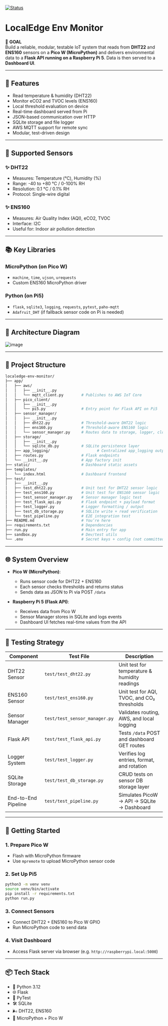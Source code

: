 [![Status](https://img.shields.io/badge/status-in_progress-yellow)]()

# LocalEdge Env Monitor

📅 **GOAL**  
Build a reliable, modular, testable IoT system that reads from **DHT22** and **ENS160** sensors on a **Pico W (MicroPython)** and delivers environmental data to a **Flask API running on a Raspberry Pi 5**. Data is then served to a **Dashboard UI**.

---

## 🔹 Features

- Read temperature & humidity (DHT22)
- Monitor eCO2 and TVOC levels (ENS160)
- Local threshold evaluation on device
- Real-time dashboard served from Pi
- JSON-based communication over HTTP
- SQLite storage and file logger
- AWS MQTT support for remote sync
- Modular, test-driven design


---

## 🩵 Supported Sensors

### ✨ DHT22
- Measures: Temperature (°C), Humidity (%)
- Range: -40 to +80 °C / 0-100% RH
- Resolution: 0.1 °C / 0.1% RH
- Protocol: Single-wire digital

### ✨ ENS160
- Measures: Air Quality Index (AQI), eCO2, TVOC
- Interface: I2C
- Useful for: Indoor air pollution detection

---

## 📚 Key Libraries

### MicroPython (on Pico W)
- `machine`, `time`, `ujson`, `urequests`
- Custom ENS160 MicroPython driver

### Python (on Pi5)
- `flask`, `sqlite3`, `logging`, `requests`, `pytest`, `paho-mqtt`
- `Adafruit_DHT` (if fallback sensor code on Pi is needed)

---

## 🎨 Architecture Diagram

![image](https://github.com/user-attachments/assets/95a894ba-115a-412a-a9ff-460b289d6355)

---

## 🧱 Project Structure

```bash
localedge-env-monitor/
├── app/
│   ├── aws/
│   │   ├── __init__.py
│   │   └── mqtt_client.py        # Publishes to AWS IoT Core
│   ├── pico_client/
│   │   ├── __init__.py
│   │   └── pi5.py                # Entry point for Flask API on Pi5
│   ├── sensor_manager/
│   │   ├── __init__.py
│   │   ├── dht22.py              # Threshold-aware DHT22 logic
│   │   ├── ens160.py             # Threshold-aware ENS160 logic
│   │   └── sensor_manager.py     # Routes data to storage, logger, cloud
│   ├── storage/
│   │   ├── __init__.py
│   │   └── sqlite_db.py          # SQLite persistence layer
│   ├── app_logging/                     # Centralized app_logging output
│   ├── routes.py                 # Flask endpoints
│   └── __init__.py               # App factory init
├── static/                       # Dashboard static assets
├── templates/
│   └── index.html                # Dashboard frontend
├── test/
│   ├── __init__.py
│   ├── test_dht22.py             # Unit test for DHT22 sensor logic
│   ├── test_ens160.py            # Unit test for ENS160 sensor logic
│   ├── test_sensor_manager.py    # Sensor manager logic test
│   ├── test_flask_api.py         # Flask endpoint + payload format
│   ├── test_logger.py            # Logger formatting / output
│   ├── test_db_storage.py        # SQLite write + read verification
│   └── test_pipeline.py          # E2E integration test
├── README.md                     # You’re here
├── requirements.txt              # Dependencies
├── run.py                        # Main entry for app
├── sandbox.py                    # Dev/test utils
└── .env                          # Secret keys + config (not committed)
```

---

## 🌐 System Overview

- **Pico W (MicroPython)**:
  - Runs sensor code for DHT22 + ENS160
  - Each sensor checks thresholds and returns status
  - Sends data as JSON to Pi via POST `/data`

- **Raspberry Pi 5 (Flask API)**:
  - Receives data from Pico W
  - Sensor Manager stores in SQLite and logs events
  - Dashboard UI fetches real-time values from the API

---

## 🧪 Testing Strategy

| Component           | Test File                  | Description                                  |
| ------------------ | -------------------------- | -------------------------------------------- |
| DHT22 Sensor        | `test/test_dht22.py`        | Unit test for temperature & humidity readings |
| ENS160 Sensor       | `test/test_ens160.py`       | Unit test for AQI, TVOC, and CO₂ thresholds   |
| Sensor Manager      | `test/test_sensor_manager.py` | Validates routing, AWS, and local logging     |
| Flask API           | `test/test_flask_api.py`    | Tests `/data` POST and dashboard GET routes  |
| Logger System       | `test/test_logger.py`       | Verifies log entries, format, and rotation   |
| SQLite Storage      | `test/test_db_storage.py`   | CRUD tests on sensor DB storage layer        |
| End-to-End Pipeline | `test/test_pipeline.py`     | Simulates PicoW → API → SQLite → Dashboard   |
---

## 🚀 Getting Started

### 1. Prepare Pico W

- Flash with MicroPython firmware
- Use `mpremote` to upload MicroPython sensor code

### 2. Set Up Pi5

```bash
python3 -m venv venv
source venv/bin/activate
pip install -r requirements.txt
python run.py
```

### 3. Connect Sensors

- Connect DHT22 + ENS160 to Pico W GPIO
- Run MicroPython code to send data

### 4. Visit Dashboard

- Access Flask server via browser (e.g. `http://raspberrypi.local:5000`)

---

## 📦 Tech Stack

- 🐍 Python 3.12
- 🌐 Flask
- 🪪 PyTest
- 🛠 SQLite
- 🌬 DHT22, ENS160
- 📶 MicroPython + Pico W

 
